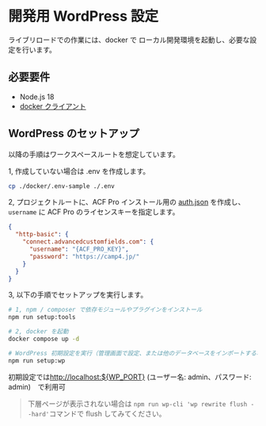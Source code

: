 # 開発用 WordPress 設定

ライブリロードでの作業には、docker で ローカル開発環境を起動し、必要な設定を行います。

## 必要要件

- Node.js 18
- [docker クライアント](https://www.docker.com/get-started)

## WordPress のセットアップ

以降の手順はワークスペースルートを想定しています。

1, 作成していない場合は .env を作成します。

```sh
cp ./docker/.env-sample ./.env
```

2, プロジェクトルートに、ACF Pro インストール用の [auth.json](https://www.advancedcustomfields.com/resources/installing-acf-pro-with-composer/) を作成し、`username` に ACF Pro のライセンスキーを指定します。

```json
{
  "http-basic": {
    "connect.advancedcustomfields.com": {
      "username": "{ACF_PRO_KEY}",
      "password": "https://camp4.jp/"
    }
  }
}
```

3, 以下の手順でセットアップを実行します。

```sh
# 1, npm / composer で依存モジュールやプラグインをインストール
npm run setup:tools

# 2, docker を起動
docker compose up -d

# WordPress 初期設定を実行（管理画面で設定、または他のデータベースをインポートする場合は不要です）
npm run setup:wp
```

初期設定では<http://localhost:${WP_PORT}> (ユーザー名: admin、パスワード: admin)　で利用可

> 下層ページが表示されない場合は `npm run wp-cli 'wp rewrite flush --hard'`コマンドで flush してみてください。
